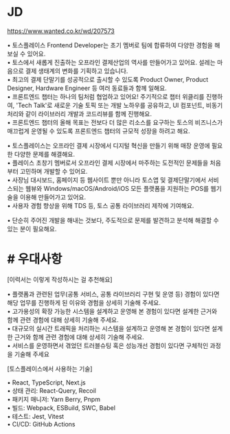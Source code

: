 

# JD
https://www.wanted.co.kr/wd/207573



  
• 토스플레이스 Frontend Developer는 초기 멤버로 팀에 합류하여 다양한 경험을 해보실 수 있어요.  
• 토스에서 새롭게 진출하는 오프라인 결제산업의 역사를 만들어가고 있어요. 설레는 마음으로 결제 생태계의 변화를 기획하고 있습니다.  
• 최고의 결제 단말기를 성공적으로 출시할 수 있도록 Product Owner, Product Designer, Hardware Engineer 등 여러 동료들과 함께 일해요.  
• 프론트엔드 챕터는 하나의 팀처럼 협업하고 있어요! 주기적으로 챕터 위클리를 진행하여, 'Tech Talk'로 새로운 기술 토픽 또는 개발 노하우를 공유하고, UI 컴포넌트, 비동기 처리와 같이 라이브러리 개발과 코드리뷰를 함께 진행해요.  
• 프론트엔드 챕터의 올해 목표는 전보다 더 많은 리소스를 요구하는 토스의 비즈니스가 매끄럽게 운영될 수 있도록 프론트엔드 챕터의 규모적 성장을 하려고 해요.

  
• 토스플레이스는 오프라인 결제 시장에서 디지털 혁신을 만들기 위해 매장 운영에 필요한 다양한 문제를 해결해요.  
• 플레이스 초창기 멤버로서 오프라인 결제 시장에서 마주하는 도전적인 문제들을 처음부터 고민하며 개발할 수 있어요.  
• 사장님 대시보드, 홈페이지 등 웹사이트 뿐만 아니라 토스앱 및 결제단말기에서 서비스되는 웹뷰와 Windows/macOS/Android/iOS 모든 플랫폼을 지원하는 POS를 웹기술을 이용해 만들어가고 있어요.  
• 사용자 경험 향상을 위해 TDS 등, 토스 공통 라이브러리 제작에 기여해요.


• 단순히 주어진 개발을 해내는 것보다, 주도적으로 문제를 발견하고 분석해 해결할 수 있는 분이 필요해요.


# # 우대사항

[이력서는 이렇게 작성하시는 걸 추천해요]  
  
• 플랫폼과 관련된 업무(공통 서비스, 공통 라이브러리 구현 및 운영 등) 경험이 있다면 해당 업무를 진행하게 된 이유와 경험을 상세히 기술해 주세요.  
• 고가용성의 확장 가능한 시스템을 설계하고 운영해 본 경험이 있다면 설계한 근거와 함께 관련 경험에 대해 상세히 기술해 주세요.  
• 대규모의 실시간 트래픽을 처리하는 시스템을 설계하고 운영해 본 경험이 있다면 설계한 근거와 함께 관련 경험에 대해 상세히 기술해 주세요.  
• 서비스를 운영하면서 겪었던 트러블슈팅 혹은 성능개선 경험이 있다면 구체적인 과정을 기술해 주세요


[토스플레이스에서 사용하는 기술]  
  
• React, TypeScript, Next.js  
• 상태 관리: React-Query, Recoil  
• 패키지 매니저: Yarn Berry, Pnpm  
• 빌드: Webpack, ESBuild, SWC, Babel  
• 테스트: Jest, Vitest  
• CI/CD: GitHub Actions

